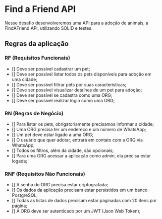 # Find a Friend API

Nesse desafio desenvolveremos uma API para a adoção de animais, a FindAFriend API, utilizando SOLID e testes.

## Regras da aplicação

### RF (Requisitos Funcionais)
 
 - [] Deve ser possível cadastrar um pet;
 - [] Deve ser possível listar todos os pets disponíveis para adoção em uma cidade;
 - [] Deve ser possível filtrar pets por suas características;
 - [] Deve ser possível visualizar detalhes de um pet para adoção;
 - [] Deve ser possível se cadastra como uma ORG;
 - [] Deve ser possível realizar login como uma ORG;
 
### RN (Regras de Negócio)

 - [] Para listar os pets, obrigatoriamente precisamos informar a cidade;
 - [] Uma ORG precisa ter um endereço e um número de WhatsApp;
 - [] Um pet deve estar ligado a uma ORG;
 - [] O usuário que quer adotar, entrará em contato com a ORG via WhatsApp;
 - [] Todos os filtros, além da cidade, são opcionais;
 - [] Para uma ORG acessar a aplicação como admin, ela precisa estar logada;


### RNF (Requisitos Não Funcionais)

 - [] A senha do ORG precisa estar criptografada; 
 - [] Os dados da aplicação precisam estar persistidos em um banco PostgreSQL;
 - [] Todas as listas de dados precisam estar paginadas com 20 itens por página;
 - [] A ORG deve ser autenticado por um JWT (Json Web Token);